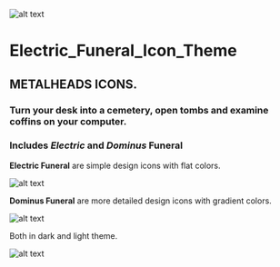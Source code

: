 ![alt text](https://github.com/ju1464/Electric_Funeral_Icon_Theme/blob/master/logo.svg)
# Electric_Funeral_Icon_Theme
## METALHEADS ICONS.

### Turn your desk into a cemetery, open tombs and examine coffins on your computer.

### Includes *Electric* and *Dominus* Funeral

**Electric Funeral** are simple design icons with flat colors.

![alt text](https://github.com/ju1464/Electric_Funeral_Icon_Theme/blob/master/PREVIEWS/ELECTRIC%20PREVIEW.png)

**Dominus Funeral** are more detailed design icons with gradient colors.

![alt text](https://github.com/ju1464/Electric_Funeral_Icon_Theme/blob/master/PREVIEWS/DOMINUS%20PREVIEW.png)

Both in dark and light theme.

![alt text](https://github.com/ju1464/Electric_Funeral_Icon_Theme/blob/master/PREVIEWS/THEMES.png)

